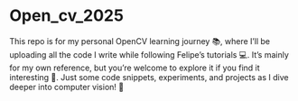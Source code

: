 # Open_cv_2025
This repo is for my personal OpenCV learning journey 📚, where I’ll be uploading all the code I write while following Felipe’s tutorials 💻. It’s mainly for my own reference, but you’re welcome to explore it if you find it interesting 👀. Just some code snippets, experiments, and projects as I dive deeper into computer vision! 🚀
